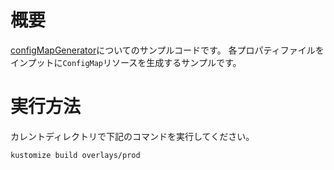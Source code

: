 # 概要

[configMapGenerator](https://kubectl.docs.kubernetes.io/references/kustomize/configmapgenerator/)についてのサンプルコードです。
各プロパティファイルをインプットに`ConfigMap`リソースを生成するサンプルです。

# 実行方法

カレントディレクトリで下記のコマンドを実行してください。

```sh
kustomize build overlays/prod
```
